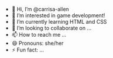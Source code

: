 - 👋 Hi, I’m @carrisa-allen
- 👀 I’m interested in game development!
- 🌱 I’m currently learning HTML and CSS
- 💞️ I’m looking to collaborate on ...
- 📫 How to reach me ...
- 😄 Pronouns: she/her
- ⚡ Fun fact: ...

<!---
carrisa-allen/carrisa-allen is a ✨ special ✨ repository because its `README.md` (this file) appears on your GitHub profile.
You can click the Preview link to take a look at your changes.
--->
